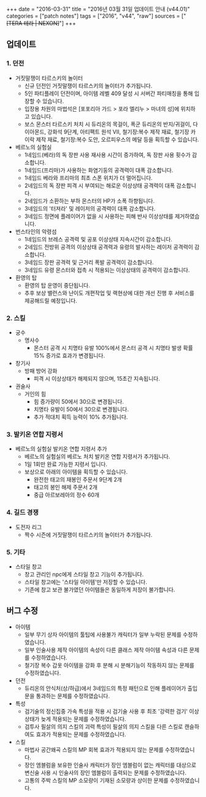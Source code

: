 +++
date = "2016-03-31"
title = "2016년 03월 31일 업데이트 안내 (v44.01)"
categories = ["patch notes"]
tags = ["2016", "v44", "raw"]
sources = ["~~[TERA 테라 | NEXON]~~"]
+++

## 업데이트

### **1.** 던전
- 거짓말쟁이 타르스키의 놀이터
  - 신규 던전인 거짓말쟁이 타르스키의 놀이터가 추가됩니다.
  - 5인 파티플레이 던전이며, 아이템 레벨 409 달성 시 서버간 파티매칭을 통해 입장할 수 있습니다.
  - 입장용 차원의 마법석은 [포포리아 가드 > 포라 엘리누 > 마녀의 성]에 위치하고 있습니다.
  - 보스 몬스터 타르스키 처치 시 듀리온의 목걸이, 폭군 듀리온의 반지/귀걸이, 다이아몬드, 강화석 9단계, 아티팩트 원석 VII, 철기장:복수 제작 재료, 철기장 카이락 제작 재료, 철기장:복수 도안, 오르피우스의 메달 등을 획득할 수 있습니다.
- 베르노의 실험실
  - 1네임드(베라)의 독 장판 사용 재사용 시간이 증가하여, 독 장판 사용 횟수가 감소합니다.
  - 1네임드(프리마)가 사용하는 화염기둥의 공격력이 대폭 감소합니다.
  - 1네임드 베라와 프리마의 최초 스폰 위치가 더 멀어집니다.
  - 2네임드의 독 장판 피격 시 부여되는 해로운 이상상태 공격력이 대폭 감소합니다.
  - 2네임드가 소환하는 부하 몬스터의 HP가 소폭 하향됩니다.
  - 3네임드의 '터져라' 및 레이저의 공격력이 대폭 감소합니다.
  - 3네임드 정면에 플레이어가 없을 시 사용하는 피해 반사 이상상태를 제거하였습니다.
- 번스타인의 악령섬
  - 1네임드의 브레스 공격력 및 공포 이상상태 지속시간이 감소합니다.
  - 2네임드 전방위 공격의 이상상태 공격력과 유령의 발사하는 레이저 공격력이 감소합니다.
  - 3네임드 장판 공격력 및 근거리 폭발 공격력이 감소합니다.
  - 3네임드 유령 몬스터와 접촉 시 적용되는 이상상태의 공격력이 감소합니다.
- 환영의 탑
  - 환영의 탑 운영이 중단됩니다.
  - 추후 보상 밸런스와 난이도 개편작업 및 랙현상에 대한 개선 진행 후 서비스를 제공해드릴 예정입니다.

### **2.** 스킬
- 궁수
  - 명사수
    - 몬스터 공격 시 치명타 유발 100%에서 몬스터 공격 시 치명타 발생 확률 15% 증가로 효과가 변경됩니다.
- 창기사
  - 방패 방어 강화
    - 피격 시 이상상태가 해제되지 않으며, 15초간 지속됩니다.
- 권술사
  - 거인의 힘
    - 힘 증가량이 50에서 30으로 변경됩니다.
    - 치명타 유발이 50에서 30으로 변경됩니다.
    - 추가 적대치 획득 능력이 10% 추가됩니다.

### **3.** 발키온 연합 지령서
- 베르노의 실험실 발키온 연합 지령서 추가
  - 베르노의 실험실의 베르노 처치 발키온 연합 지령서가 추가됩니다.
  - 1일 1회만 완료 가능한 지령서 입니다.
  - 보상으로 아래의 아이템을 획득할 수 있습니다.
    - 완전한 태고의 재봉인 주문서 9단계 2개
    - 태고의 봉인 해제 주문서 2개
    - 중급 아르보레아의 정수 60개

### **4.** 길드 경쟁
- 도전자 리그
  - 짝수 시즌에 거짓말쟁이 타르스키의 놀이터가 추가됩니다.

### **5.** 기타
- 스타일 창고
  - 창고 관리인 npc에게 스타일 창고 기능이 추가됩니다.
  - 스타일 창고에는 '스타일 아이템'만 저장할 수 있습니다.
  - 기존에 창고 보관 불가였던 아이템들은 동일하게 저장이 불가합니다.

## 버그 수정

- 아이템
  - 일부 무기 상자 아이템의 툴팁에 사용불가 캐릭터가 일부 누락된 문제를 수정하였습니다.
  - 일부 인술사용 제작 아이템의 속성이 다른 클래스 제작 아이템 속성과 다른 문제를 수정하였습니다.
  - 철기장 복수 갑옷 아이템을 강화 후 분해 시 분해기능이 작동하지 않는 문제를 수정하였습니다.
- 던전
  - 듀리온의 안식처(상/하급)에서 3네임드의 특정 패턴으로 인해 플레이어가 출입문을 통과하는 문제를 수정하였습니다.
- 특성
  - 검기술의 정신집중 가속 특성을 적용 시 검기술 사용 후 최초 '강력한 검기' 이상상태가 늦게 적용되는 문제를 수정하였습니다.
  - 검투사 필살의 의지 스킬의 괴력 특성이 필살의 의지 스킬을 다른 스킬로 캔슬하여도 효과가 적용되는 문제를 수정하였습니다.
- 스킬
  - 마법사 공간왜곡 스킬의 MP 회복 효과가 적용되지 않는 문제를 수정하였습니다.
  - 장인 엠블럼을 보유한 인술사 캐릭터가 장인 엠블럼이 없는 캐릭터를 대상으로 변신술 사용 시 인술사의 장인 엠블럼이 출력되는 문제를 수정하였습니다.
  - 고통의 주박 스킬의 MP 소모량이 기재된 소모량과 상이한 문제를 수정하였습니다.
